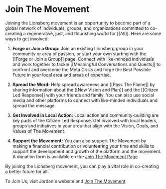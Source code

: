 # Join The Movement

Joining the Lionsberg movement is an opportunity to become part of a global network of individuals, groups, and organizations committed to co-creating a regenerative, just, and flourishing world for [[All]]. Here are some ways to get involved:

1.  **Forge or Join a Group:** Join an existing Lionsberg group in your community or area of passion, or start your own starting with the [[Forge or Join a Group]] page. Connect with like-minded individuals and work together to tackle [[Meaningful Conversations and Quests]] to confront and overcome the Meta Crisis and forge the Best Possible Future in your local area and areas of expertise.
    
2.  **Spread the Word:** Help spread awareness and [[Pass The Flame]] by sharing information about the [[New Vision and Plan]] and the [[Citizen Led Response]] with your friends and family. You can also use social media and other platforms to connect with like-minded individuals and spread the message.
    
3.  **Get Involved in Local Action:** Local action and community-building are key parts of the Citizen Led Response. Get involved with local leaders, groups and initiatives in your area that align with the Vision, Goals, and Values of The Movement. 
    
4.  **Support the Movement:** You can also support The Movement by making a financial contribution or volunteering your time and skills to support the development and growth of the platform and the movement. A donation form is available on the [Join The Movement Page](https://jordannicholas.org/join_the_movement)
    

By joining the Lionsberg movement, you can play a vital role in co-creating a better future for all.

To Join Us, visit Jordan's website and [Join The Movement](https://jordannicholas.org/join_the_movement). 